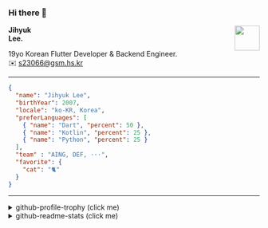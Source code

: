 ### Hi there 👋
<img src="https://github.githubassets.com/images/mona-loading-default.gif" width="50px" align="right">
</a>

**Jihyuk\
Lee.**

19yo Korean Flutter Developer & Backend Engineer.\
✉️ <s23066@gsm.hs.kr>

---

```json
{
  "name": "Jihyuk Lee",
  "birthYear": 2007,
  "locale": "ko-KR, Korea",
  "preferLanguages": [
    { "name": "Dart", "percent": 50 },
    { "name": "Kotlin", "percent": 25 },
    { "name": "Python", "percent": 25 }
  ],
  "team" : "AING, DEF, ···",
  "favorite": {
    "cat": "🐈"
  }
}
```
---
<details>
  <summary>github-profile-trophy (click me)</summary>
  
![](https://github-profile-trophy.vercel.app/?username=withJihyuk&row=1&column=8&theme=nord)
  
</details>
<details>
  <summary>github-readme-stats (click me)</summary>
  
<!--START_SECTION:waka-->
![Code Time](http://img.shields.io/badge/Code%20Time-692%20hrs%2053%20mins-blue)

![Lines of code](https://img.shields.io/badge/%EC%A0%80%EB%8A%94%20%EC%97%AC%ED%83%9C%EA%B9%8C%EC%A7%80%20-594.6%20thousand%20%EC%A4%84%EC%9D%98%20%EC%BD%94%EB%93%9C%EB%A5%BC%20%EC%9E%91%EC%84%B1%ED%96%88%EC%96%B4%EC%9A%94.-blue)

**저는 아침형 인간이에요. 🐤** 

```text
🌞 아침                     534 commits         █████░░░░░░░░░░░░░░░░░░░░   18.52 % 
🌆 낮　                     976 commits         ████████░░░░░░░░░░░░░░░░░   33.84 % 
🌃 저녁                     1068 commits        █████████░░░░░░░░░░░░░░░░   37.03 % 
🌙 밤　                     306 commits         ███░░░░░░░░░░░░░░░░░░░░░░   10.61 % 
```


📊 **저는 이번주를 이렇게 시간을 보냈어요.** 

```text
🕑︎ Timezone: Asia/Seoul

💬 프로그래밍 언어들: 
Dart                     5 hrs 6 mins        █████████████░░░░░░░░░░░░   51.23 % 
TypeScript               3 hrs 4 mins        ████████░░░░░░░░░░░░░░░░░   30.82 % 
Prisma                   41 mins             ██░░░░░░░░░░░░░░░░░░░░░░░   06.90 % 
Bash                     28 mins             █░░░░░░░░░░░░░░░░░░░░░░░░   04.68 % 
Kotlin                   12 mins             █░░░░░░░░░░░░░░░░░░░░░░░░   02.07 % 

🔥 에디터들: 
VS Code                  9 hrs 41 mins       ████████████████████████░   97.19 % 
IntelliJ IDEA            16 mins             █░░░░░░░░░░░░░░░░░░░░░░░░   02.81 % 

💻 운영 체제들: 
Mac                      9 hrs 58 mins       █████████████████████████   100.00 % 
```


 Last Updated on 08/02/2025 18:44:23 UTC
<!--END_SECTION:waka-->

</details>

</div>

